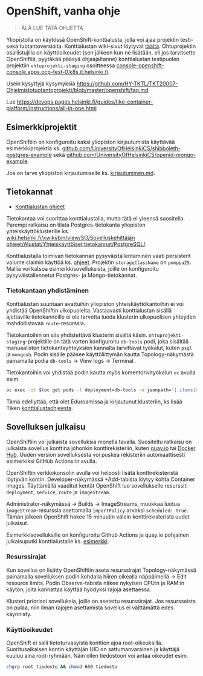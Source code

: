 # OpenShift, vanha ohje

> ÄLÄ LUE TÄTÄ OHJETTA

Yliopistolla on käytössä OpenShift-konttialusta, jolla voi ajaa projektin testi- sekä tuotantoversioita. Konttialustan wiki-sivut löytyvät [täältä](https://wiki.helsinki.fi/xwiki/bin/view/SO/Sovelluskehitt%C3%A4j%C3%A4n%20ohjeet/Alustat/Tiken%20konttialusta/). Ohtuprojektin osallistujilla on käyttöoikeudet (sen jälkeen kun ne lisätään, eli jos tarvitsette OpenShiftiä, pyytäkää pääsyä ohjaajaltanne) konttialustan testipuolen projektiin `ohtuprojekti-staging` osoitteessa [console-openshift-console.apps.ocp-test-0.k8s.it.helsinki.fi](https://console-openshift-console.apps.ocp-test-0.k8s.it.helsinki.fi/).

Usein kysyttyjä kysymyksiä https://github.com/HY-TKTL/TKT20007-Ohjelmistotuotantoprojekti/blob/master/openshift/faq.md

Lue https://devops.pages.helsinki.fi/guides/tike-container-platform/instructions/all-in-one.html

## Esimerkkiprojektit

OpenShiftiin on konfiguroitu kaksi yliopiston kirjautumista käyttävää esimerkkiprojektia ks. [github.com/UniversityOfHelsinkiCS/shibboleth-postgres-example](https://github.com/UniversityOfHelsinkiCS/shibboleth-postgres-example) sekä [github.com/UniversityOfHelsinkiCS/openid-mongo-example](https://github.com/UniversityOfHelsinkiCS/openid-mongo-example/).

Jos on tarve yliopiston kirjautumiselle ks. [kirjautuminen.md](kirjautuminen.md).

## Tietokannat

- [Konttialustan ohjeet](https://wiki.helsinki.fi/xwiki/bin/view/SO/Sovelluskehitt%C3%A4j%C3%A4n%20ohjeet/Alustat/Tiken%20konttialusta/3%20-%20Ohjeet/Tietokannat/)

Tietokantaa voi suorittaa konttialustalla, mutta tätä ei yleensä suositella. Parempi ratkaisu on tilata Postgres-tietokanta yliopiston yhteiskäyttöklusterille ks. [wiki.helsinki.fi/xwiki/bin/view/SO/Sovelluskehittäjän ohjeet/Alustat/Yhteiskäyttöiset tietokannat/PostgreSQL/](https://wiki.helsinki.fi/xwiki/bin/view/SO/Sovelluskehitt%C3%A4j%C3%A4n%20ohjeet/Alustat/Yhteisk%C3%A4ytt%C3%B6iset%20tietokannat/PostgreSQL/).

Konttialustalla toimivan tietokannan pysyväistallentaminen vaati persistent volume claimin käyttöä ks. [ohjeet]([https://wiki.helsinki.fi/pages/viewpage.action?pageId=350278065](https://wiki.helsinki.fi/xwiki/bin/view/SO/Sovelluskehitt%C3%A4j%C3%A4n%20ohjeet/Alustat/Tiken%20konttialusta/3%20-%20Ohjeet/3.8%20Levyn%20k%C3%A4ytt%C3%B6%20Tiken%20OpenShiftiss%C3%A4/)). Projektin `storageClassName` on `pomppa25`. Mallia voi katsoa esimerkkisovelluksista, joille on konfiguroitu pysyväistallennetut Postgres- ja Mongo-tietokannat.

### Tietokantaan yhdistäminen

Konttialustan suuntaan avattuihin yliopiston yhteiskäyttökantoihin ei voi yhdistää OpenShiftin ulkopuolelta. Vastaavasti konttialustan sisällä ajettaville tietokannoille ei ole tarvetta luoda klusterin ulkopuolisen yhteyden mahdollistavaa `route`-resurssia.

Tietokantoihin on siis yhdistettävä klusterin sisältä käsin. `ohtuprojekti-staging`-projektille on tätä varten konfiguroitu `db-tools` podi, joka sisältää manuaalisten tietokantayhteyksien kannalta tarvittavat työkalut, kuten `psql` ja `mongosh`. Podin sisälle pääsee käyttöliittymän kautta Topology-näkymästä painamalla podia `db-tools` -> View logs -> Terminal.

Tietokantoihin voi yhdistää podin kautta myös komentorivityökalun `oc` avulla esim.

```bash
oc exec -it $(oc get pods -l deployment=db-tools -o jsonpath='{.items[0].metadata.name}') -- psql postgres://kayttaja:salasana@possu-test.it.helsinki.fi:5432/tietokanta
```

Tämä edellyttää, että olet Eduroamissa ja kirjautunut klusteriin, ks lisää Tiken [konttialustaohjeesta](https://wiki.helsinki.fi/xwiki/bin/view/SO/Sovelluskehitt%C3%A4j%C3%A4n%20ohjeet/Alustat/Tiken%20konttialusta/).

## Sovelluksen julkaisu

OpenShiftiin voi julkaista sovelluksia monella tavalla. Suositeltu ratkaisu on julkaista sovellus konttina johonkin konttirekisteriin, kuten [quay.io](https://quay.io/) tai [Docker Hub](https://hub.docker.com/). Uuden version sovelluksesta voi puskea rekisteriin automaattisesti esimerkiksi GitHub Actions:in avulla.

OpenShiftin verkkokonsolin avulla voi helposti lisätä konttirekisteristä löytyvän kontin. Developer-näkymässä +Add-tabista löytyy kohta Container images. Täyttämällä vaaditut kentät OpenShift luo sovellukselle resurssit: `deployment`, `service`, `route` ja `imageStream`.

Administrator-näkymässä -> Builds -> ImageStreams, muokkaa luotua `imageStream`-resurssia asettamalla `importPolicy` arvoksi `scheduled: true`. Tämän jälkeen OpenShift hakee 15 minuutin välein konttirekisteristä uudet julkaisut.

Esimerkkisovelluksille on konfiguroitu Github Actions ja quay.io pohjainen julkaisuputki konttialustalle ks. [esimerkki](https://github.com/UniversityOfHelsinkiCS/shibboleth-postgres-example/blob/main/.github/workflows/staging.yaml).

### Resurssirajat

Kun sovellus on lisätty OpenShiftiin aseta resurssirajat Topology-näkymässä painamalla sovelluksen podin kohdalla hiiren oikealla näppäimellä -> Edit resource limits. Podin Observe-tabista näkee nykyisen CPU:n ja RAM:in käytön, joita kannattaa käyttää hyödyksi rajoja asettaessa.

Klusteri priorisoi sovelluksia, joille on asetettu resurssirajat. Jos resursseista on pulaa, niin ilman rajojen asettamista sovellus ei välttämättä edes käynnisty.


### Käyttöoikeudet

OpenShift ei salli tietoturvasyistä konttien ajoa root-oikeuksilla. Suoritusaikaisen kontin käyttäjän UID on sattumanvarainen ja käyttäjä kuuluu aina root-ryhmään. Näin ollen tiedostoon voi antaa oikeudet esim.

```bash
chgrp root tiedosto && chmod 660 tiedosto
```
